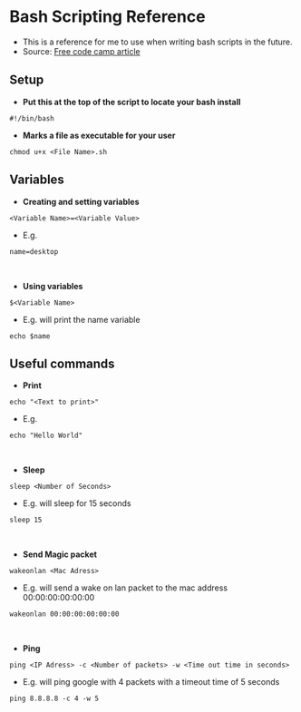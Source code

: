 # Bash Scripting Reference
- This is a reference for me to use when writing bash scripts in the future.
- Source:  [Free code camp article](https://www.freecodecamp.org/news/bash-scripting-tutorial-linux-shell-script-and-command-line-for-beginners/)


## Setup
- **Put this at the top of the script to locate your bash install**
```
#!/bin/bash
```

- **Marks a file as executable for your user**
```
chmod u+x <File Name>.sh
```


## Variables
- **Creating and setting variables**
```
<Variable Name>=<Variable Value>
```
- E.g.
```
name=desktop
```
<br />


- **Using variables**
```
$<Variable Name>
```
- E.g. will print the name variable
```
echo $name
```


## Useful commands
- **Print**
```
echo "<Text to print>"
```
- E.g.
```
echo "Hello World"
```
<br />

- **Sleep**
```
sleep <Number of Seconds>
```
- E.g. will sleep for 15 seconds
```
sleep 15
``` 
<br />

- **Send Magic packet**
```
wakeonlan <Mac Adress>
```
- E.g. will send a wake on lan packet to the mac address 00:00:00:00:00:00
```
wakeonlan 00:00:00:00:00:00
```
<br />

- **Ping**
```
ping <IP Adress> -c <Number of packets> -w <Time out time in seconds>
```
- E.g. will ping google with 4 packets with a timeout time of 5 seconds
```
ping 8.8.8.8 -c 4 -w 5
```
